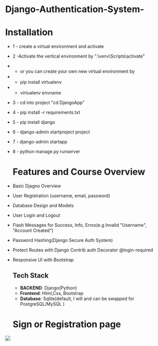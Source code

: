 # Django-Authentication-System-

# Installation
* 1 - create a virtual environment and activate
* 2 -Activate the vertical environment by ".\venv\Scripts\activate"
*   - or you  can create your own new virtual environment by
*   - pip install virtualenv
*   - virtualenv envname
* 3 - cd into project "cd DjangoApp"
* 4 - pip install -r requirements.txt
* 5 - pip install django
* 6 - django-admin startproject project
* 7 - django-admin startapp
* 8 - python manage.py runserver

  # Features and  Course Overview
* Basic Djagno Overview
* User Registration (username, email, password)
* Database Design and Models
* User Login and Logout
* Flash Messages for Success, Info, Erros(e.g Invalid "Username", "Account Created")
* Password Hashing(Django Secure Auth System)
* Protect Routes with Django Contrib auth Decorator  @login-required
* Responsive UI with Bootstrap



  ## Tech Stack
  - **BACKEND**: Django(Python)
  - **Frontend**: Html,Css, Bootstrap
  - **Database**: Sqlite(default, I will and can be swapped for PostgreSQL/MySQL )
 

  # Sign or Registration page
<img src="![Screenshot_3-10-2025_15130_127 0 0 1](https://github.com/user-attachments/assets/3912e482-b94e-4ad4-8d87-33bfd8d7282c)">  



  
